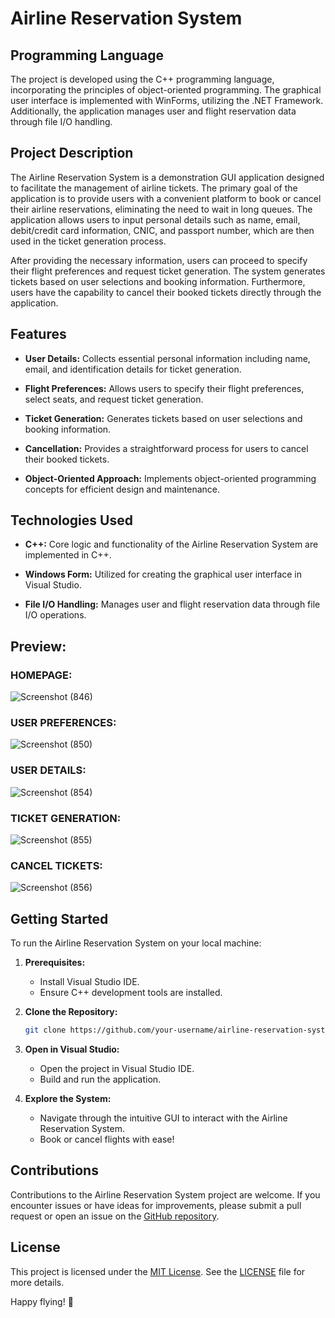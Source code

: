 # Airline Reservation System

## Programming Language

The project is developed using the C++ programming language, incorporating the principles of object-oriented programming. The graphical user interface is implemented with WinForms, utilizing the .NET Framework. Additionally, the application manages user and flight reservation data through file I/O handling.

## Project Description

The Airline Reservation System is a demonstration GUI application designed to facilitate the management of airline tickets. The primary goal of the application is to provide users with a convenient platform to book or cancel their airline reservations, eliminating the need to wait in long queues. The application allows users to input personal details such as name, email, debit/credit card information, CNIC, and passport number, which are then used in the ticket generation process.

After providing the necessary information, users can proceed to specify their flight preferences and request ticket generation. The system generates tickets based on user selections and booking information. Furthermore, users have the capability to cancel their booked tickets directly through the application.

## Features

- **User Details:** Collects essential personal information including name, email, and identification details for ticket generation.

- **Flight Preferences:** Allows users to specify their flight preferences, select seats, and request ticket generation.

- **Ticket Generation:** Generates tickets based on user selections and booking information.

- **Cancellation:** Provides a straightforward process for users to cancel their booked tickets.

- **Object-Oriented Approach:** Implements object-oriented programming concepts for efficient design and maintenance.

## Technologies Used

- **C++:** Core logic and functionality of the Airline Reservation System are implemented in C++.

- **Windows Form:** Utilized for creating the graphical user interface in Visual Studio.

- **File I/O Handling:** Manages user and flight reservation data through file I/O operations.

## Preview:

### HOMEPAGE:
![Screenshot (846)](https://user-images.githubusercontent.com/98107411/193609413-3a0f620e-4c6e-405f-9b62-7b5f3a26ca85.png)

### USER PREFERENCES:
![Screenshot (850)](https://user-images.githubusercontent.com/98107411/193620635-eca37322-f111-47da-8cc0-f24f18849ec6.png)

### USER DETAILS:
![Screenshot (854)](https://user-images.githubusercontent.com/98107411/193620727-348d6de1-fcf1-4d1b-aa38-f05fc1b4168f.png)

### TICKET GENERATION:
![Screenshot (855)](https://user-images.githubusercontent.com/98107411/193620976-0faeb0d4-f511-471e-8811-bca82de24dee.png)

### CANCEL TICKETS:
![Screenshot (856)](https://user-images.githubusercontent.com/98107411/193621025-0c5fbb6a-67ce-46af-adca-7d653c530367.png)


## Getting Started

To run the Airline Reservation System on your local machine:

1. **Prerequisites:**
   - Install Visual Studio IDE.
   - Ensure C++ development tools are installed.

2. **Clone the Repository:**
   ```bash
   git clone https://github.com/your-username/airline-reservation-system.git
   ```

3. **Open in Visual Studio:**
   - Open the project in Visual Studio IDE.
   - Build and run the application.

4. **Explore the System:**
   - Navigate through the intuitive GUI to interact with the Airline Reservation System.
   - Book or cancel flights with ease!

## Contributions

Contributions to the Airline Reservation System project are welcome. If you encounter issues or have ideas for improvements, please submit a pull request or open an issue on the [GitHub repository](https://github.com/your-username/airline-reservation-system).

## License

This project is licensed under the [MIT License](LICENSE). See the [LICENSE](LICENSE) file for more details.

Happy flying! 🛫

